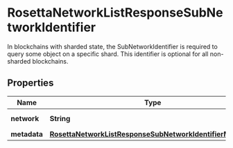

# RosettaNetworkListResponseSubNetworkIdentifier

In blockchains with sharded state, the SubNetworkIdentifier is required to query some object on a specific shard. This identifier is optional for all non-sharded blockchains.

## Properties

Name | Type | Description | Notes
------------ | ------------- | ------------- | -------------
**network** | **String** | Network name | 
**metadata** | [**RosettaNetworkListResponseSubNetworkIdentifierMetadata**](RosettaNetworkListResponseSubNetworkIdentifierMetadata.md) |  |  [optional]



